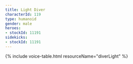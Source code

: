 ```yaml
---
title: Light Diver
characterId: 119
type: humanoid
gender: male
heroes:
- stockId: 11191
sidekicks:
- stockId: 11191
---
```


{% include voice-table.html resourceName="diverLight"
%}
